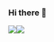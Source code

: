 ### Hi there 👋

<div style="display: flex; flex-direction: row; align-items: flex-start; justify-content: flex-start; align-content: flex-start;">
 <img class="img" src="https://github-readme-stats.vercel.app/api?username=RhysDevalckeneer2" />
 <img class="img" src="https://github-readme-stats.vercel.app/api/top-langs/?username=RhysDevalckeneer" />
</div>

<!--
**RhysDevalckeneer2/RhysDevalckeneer2** is a ✨ _special_ ✨ repository because its `README.md` (this file) appears on your GitHub profile.

Here are some ideas to get you started:

- 🔭 I’m currently working on ...
- 🌱 I’m currently learning ...
- 👯 I’m looking to collaborate on ...
- 🤔 I’m looking for help with ...
- 💬 Ask me about ...
- 📫 How to reach me: ...
- 😄 Pronouns: ...
- ⚡ Fun fact: ...
-->
